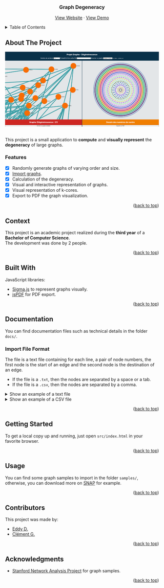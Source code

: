 <div id="top"></div>

<!-- PROJECT LOGO -->
<br />
<div align="center">
  <h3 align="center">Graph Degeneracy</h3>
  <p align="center">
    <a href="https://akwd22.github.io/graph-degeneracy/">View Website</a> ·
    <a href="https://youtu.be/mjWiRz99-f8">View Demo</a>
  </p>
</div>

<!-- TABLE OF CONTENTS -->
<details>
  <summary>Table of Contents</summary>
  <ol>
    <li><a href="#about-the-project">About The Project</a></li>
    <li><a href="#context">Context</a></li>
    <li><a href="#built-with">Built With</a></li>
    <li><a href="#documentation">Documentation</a></li>
    <li><a href="#getting-started">Getting Started</a></li>
    <li><a href="#usage">Usage</a></li>
    <li><a href="#contributors">Contributors</a></li>
    <li><a href="#acknowledgments">Acknowledgments</a></li>
  </ol>
</details>

<!-- ABOUT THE PROJECT -->
## About The Project

<div align="center">
  <a href="https://akwd22.github.io/graph-degeneracy/"><img src="project-image.png"></a>
</div>
<br />

This project is a small application to **compute** and **visually represent** the **degeneracy** of large graphs.

### Features

- [x] Randomly generate graphs of varying order and size.
- [x] [Import graphs](#usage).
- [x] Calculation of the degeneracy.
- [x] Visual and interactive representation of graphs.
- [x] Visual representation of k-cores.
- [x] Export to PDF the graph visualization.

<p align="right">(<a href="#top">back to top</a>)</p>

<!-- CONTEXT -->
## Context

This project is an academic project realized during the **third year** of a **Bachelor of Computer Science**.  
The development was done by 2 people.

<p align="right">(<a href="#top">back to top</a>)</p>

## Built With

JavaScript libraries:
- [Sigma.js](https://www.sigmajs.org/) to represent graphs visually.
- [jsPDF](https://parall.ax/products/jspdf) for PDF export.

<p align="right">(<a href="#top">back to top</a>)</p>

<!-- DOCUMENTATION -->
## Documentation

You can find documentation files such as technical details in the folder `docs/`.

### Import File Format

The file is a text file containing for each line, a pair of node numbers, the first node is the start of an edge and the second node is the destination of an edge.
- If the file is a `.txt`, then the nodes are separated by a space or a tab.
- If the file is a `.csv`, then the nodes are separated by a comma.

<details>
  <summary>Show an example of a text file</summary>
  <p>
  
  ```
  # A tree, depth 2.
  1 2
  1 3
  2 1
  2 4
  2 5
  3 1
  3 6
  4 2
  5 2
  6 3
  ```
  
  </p>
</details>

<details>
  <summary>Show an example of a CSV file</summary>
  <p>
  
  ```
  # 3-vertex clique.
  1,2
  2,1
  2,3
  3,1
  3,2
  ```
  
  </p>
</details>

<p align="right">(<a href="#top">back to top</a>)</p>

<!-- GETTING STARTED -->
## Getting Started

To get a local copy up and running, just open `src/index.html` in your favorite browser.

<p align="right">(<a href="#top">back to top</a>)</p>

<!-- USAGE -->
## Usage

You can find some graph samples to import in the folder `samples/`, otherwise, you can download more on [SNAP](http://snap.stanford.edu/data/index.html) for example.

<p align="right">(<a href="#top">back to top</a>)</p>

<!-- Contributors -->
## Contributors

This project was made by:
- [Eddy D.](https://github.com/Akwd22)
- [Clément G.](https://github.com/Zoreph22)

<p align="right">(<a href="#top">back to top</a>)</p>

<!-- ACKNOWLEDGMENTS -->
## Acknowledgments

* [Stanford Network Analysis Project](http://snap.stanford.edu/) for graph samples.

<p align="right">(<a href="#top">back to top</a>)</p>

